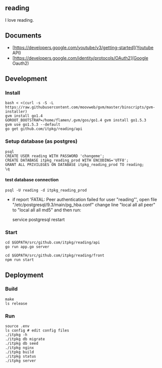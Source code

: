 reading
---
I love reading.

## Documents
 * [https://developers.google.com/youtube/v3/getting-started](Youtube API)
 * [https://developers.google.com/identity/protocols/OAuth2](Google Oauth2)

## Development



### Install
    bash < <(curl -s -S -L https://raw.githubusercontent.com/moovweb/gvm/master/binscripts/gvm-installer)
    gvm install go1.4
    GOROOT_BOOTSTRAP=/home/flamen/.gvm/gos/go1.4 gvm install go1.5.3
    gvm use go1.5.3 --default
    go get github.com/itpkg/reading/api


### Setup database (as postgres)

    psql
    CREATE USER reading WITH PASSWORD 'changeme';
    CREATE DATABASE itpkg_reading_prod WITH ENCODING='UTF8';
    GRANT ALL PRIVILEGES ON DATABASE itpkg_reading_prod TO reading;
    \q

#### test database connection


    psql -U reading -d itpkg_reading_prod    

* if report 'FATAL:  Peer authentication failed for user "reading"', open file "/etc/postgresql/9.3/main/pg_hba.conf" change line "local   all             all                                     peer" to "local   all             all                                     md5" and then run:

    service postgresql restart

### Start
    cd $GOPATH/src/github.com/itpkg/reading/api
    go run app.go server

    cd $GOPATH/src/github.com/itpkg/reading/front
    npm run start

## Deployment

### Build
    make
    ls release

### Run
    source .env
    ls config # edit config files
    ./itpkg -h
    ./itpkg db migrate
    ./itpkg db seed
    ./itpkg nginx
    ./itpkg build
    ./itpkg status
    ./itpkg server
